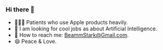 ### Hi there 👋
 - 👨🏻‍💻 Patients who use Apple products heavily.
 - 💼 I am looking for cool jobs as about Artificial Intelligence.
 - 📮 How to reach me: BeammStark@Gmail.com.
 - 😄 Peace & Love.
<!--
**BeammNotFound/BeammNotFound** is a ✨ _special_ ✨ repository because its `README.md` (this file) appears on your GitHub profile.

Here are some ideas to get you started:

- 🔭 I’m currently working on ...
- 🌱 I’m currently learning ...
- 👯 I’m looking to collaborate on ...
- 🤔 I’m looking for help with ...
- 💬 Ask me about ...
- 📫 How to reach me: ...
- 😄 Pronouns: ...
- ⚡ Fun fact: ...
-->
